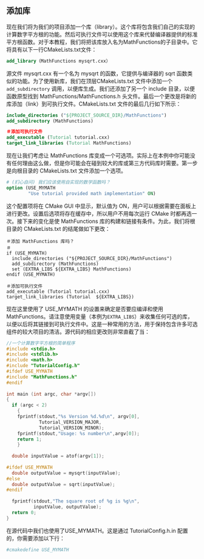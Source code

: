 ## 添加库

现在我们将为我们的项目添加一个库（library）。这个库将包含我们自己的实现的计算数字平方根的功能。然后可执行文件可以使用这个库来代替编译器提供的标准平方根函数。对于本教程，我们将把该库放入名为MathFunctions的子目录中。它将具有以下一行CMakeLists.txt文件：

```cmake
add_library（MathFunctions mysqrt.cxx）
```

源文件 mysqrt.cxx 有一个名为 mysqrt 的函数，它提供与编译器的 sqrt 函数类似的功能。为了使用新库，我们在顶层CMakeLists.txt 文件中添加一个 `add_subdirectory` 调用，以便库生成。我们还添加了另一个 include 目录，以便函数原型找到 MathFunctions/MathFunctions.h 头文件。最后一个更改是将新的库添加（link）到可执行文件。CMakeLists.txt 文件的最后几行如下所示：

```cmake
include_directories ("${PROJECT_SOURCE_DIR}/MathFunctions")
add_subdirectory (MathFunctions) 

＃添加可执行文件
add_executable (Tutorial tutorial.cxx)
target_link_libraries (Tutorial MathFunctions)
```

现在让我们考虑让 MathFunctions 库变成一个可选项。实际上在本例中你可能没有任何理由这么做，但是你可能会在碰到较大的库或第三方代码库时需要。第一步是向根目录的 CMakeLists.txt 文件添加一个选项。

```cmake
# (扪心自问) 我们应该使用自实现的数学函数吗？
option (USE_MYMATH 
        "Use tutorial provided math implementation" ON) 
```

这个配置项将在 CMake GUI 中显示，默认值为 ON，用户可以根据需要在面板上进行更改。设置后选项将存在缓存中，所以用户不用每次运行 CMake 时都再选一次。接下来的变化是使 MathFunctions 库的构建和链接有条件。为此，我们将根目录的 CMakeLists.txt 的结尾做如下更改：

```
＃添加 MathFunctions 库吗？
＃
if (USE_MYMATH)
  include_directories ("${PROJECT_SOURCE_DIR}/MathFunctions")
  add_subdirectory (MathFunctions)
  set (EXTRA_LIBS ${EXTRA_LIBS} MathFunctions)
endif (USE_MYMATH)

＃添加可执行文件
add_executable (Tutorial tutorial.cxx)
target_link_libraries (Tutorial  ${EXTRA_LIBS})
```

现在这里使用了 USE\_MYMATH 的设置来确定是否要应编译和使用 MathFunctions。请注意使用变量（本例为`EXTRA_LIBS`）来收集任何可选的库，以便以后将其链接到可执行文件中。这是一种常用的方法，用于保持包含许多可选组件的较大项目的清洁。源代码的相应更改则非常直截了当：

```c
//一个计算数字平方根的简单程序
#include <stdio.h>
#include <stdlib.h>
#include <math.h>
#include "TutorialConfig.h"
#ifdef USE_MYMATH
#include "MathFunctions.h"
#endif
 
int main (int argc, char *argv[])
{
  if (argc < 2)
    {
    fprintf(stdout,"%s Version %d.%d\n", argv[0],
            Tutorial_VERSION_MAJOR,
            Tutorial_VERSION_MINOR);
    fprintf(stdout,"Usage: %s number\n",argv[0]);
    return 1;
    }
 
  double inputValue = atof(argv[1]);
 
#ifdef USE_MYMATH
  double outputValue = mysqrt(inputValue);
#else
  double outputValue = sqrt(inputValue);
#endif
 
  fprintf(stdout,"The square root of %g is %g\n",
          inputValue, outputValue);
  return 0;
}
```

在源代码中我们也使用了USE\_MYMATH。这是通过 TutorialConfig.h.in 配置的，你需要添加以下行：

```cmake
#cmakedefine USE_MYMATH
```

  



